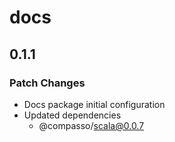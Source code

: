 # docs

## 0.1.1

### Patch Changes

- Docs package initial configuration
- Updated dependencies
  - @compasso/scala@0.0.7

